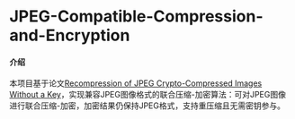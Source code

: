 # JPEG-Compatible-Compression-and-Encryption

#### 介绍
本项目基于论文[Recompression of JPEG Crypto-Compressed Images Without a Key](https://ieeexplore.ieee.org/document/8624571)，实现兼容JPEG图像格式的联合压缩-加密算法：可对JPEG图像进行联合压缩-加密，加密结果仍保持JPEG格式，支持重压缩且无需密钥参与。
